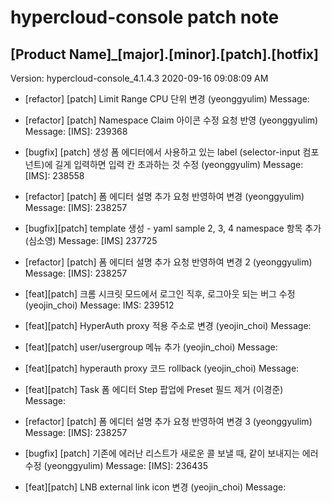 # hypercloud-console patch note
## [Product Name]_[major].[minor].[patch].[hotfix]
Version: hypercloud-console_4.1.4.3
2020-09-16  09:08:09 AM
- [refactor] [patch] Limit Range CPU 단위 변경 (yeonggyulim) 
    Message: 
- [refactor] [patch] Namespace Claim 아이콘 수정 요청 반영 (yeonggyulim) 
    Message: [IMS]: 239368

- [bugfix] [patch] 생성 폼 에디터에서 사용하고 있는 label (selector-input 컴포넌트)에 길게 입력하면 입력 칸 초과하는 것 수정 (yeonggyulim) 
    Message: [IMS]: 238558

- [refactor] [patch] 폼 에디터 설명 추가 요청 반영하여 변경 (yeonggyulim) 
    Message: [IMS]: 238257

- [bugfix][patch] template 생성 - yaml sample 2, 3, 4 namespace 항목 추가 (심소영) 
    Message: [IMS] 237725

- [refactor] [patch] 폼 에디터 설명 추가 요청 반영하여 변경 2 (yeonggyulim) 
    Message: [IMS]: 238257

- [feat][patch] 크롬 시크릿 모드에서 로그인 직후, 로그아웃 되는 버그 수정 (yeojin_choi) 
    Message: IMS: 239512

- [feat][patch] HyperAuth proxy 적용 주소로 변경 (yeojin_choi) 
    Message: 
- [feat][patch] user/usergroup 메뉴 추가 (yeojin_choi) 
    Message: 
- [feat][patch] hyperauth proxy 코드 rollback (yeojin_choi) 
    Message: 
- [feat][patch] Task 폼 에디터 Step 팝업에 Preset 필드 제거 (이경준) 
    Message: 
- [refactor] [patch] 폼 에디터 설명 추가 요청 반영하여 변경 3 (yeonggyulim) 
    Message: [IMS]: 238257

- [bugfix] [patch] 기존에 에러난 리스트가 새로운 콜 보낼 때, 같이 보내지는 에러 수정 (yeonggyulim) 
    Message: [IMS]: 236435

- [feat][patch] LNB external link icon 변경 (yeojin_choi) 
    Message: 